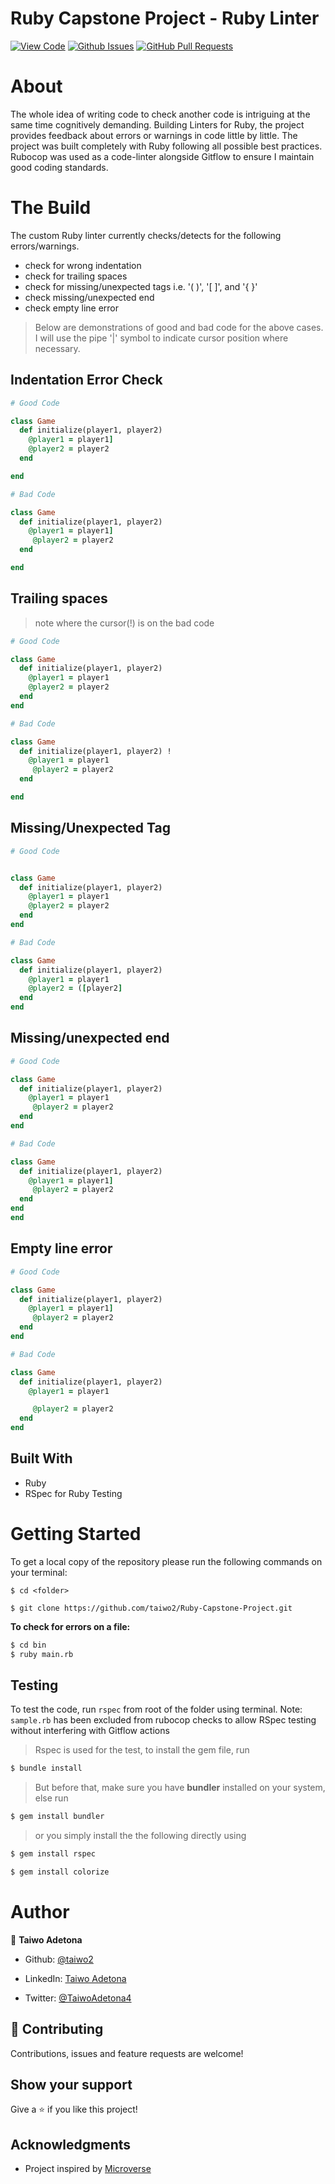 # Ruby Capstone Project - Ruby Linter

[![View Code](https://img.shields.io/badge/View%20-Code-green)](https://github.com/acushlakoncept/ruby-linter)
[![Github Issues](https://img.shields.io/badge/GitHub-Issues-orange)](https://github.com/acushlakoncept/ruby-linter/issues)
[![GitHub Pull Requests](https://img.shields.io/badge/GitHub-Pull%20Requests-blue)](https://github.com/acushlakoncept/ruby-linter/pulls)


# About 

The whole idea of writing code to check another code is intriguing at the same time cognitively demanding. 
Building Linters for Ruby, the project provides feedback about errors or warnings in code little by little. 
The project was built completely with Ruby following all possible best practices. Rubocop was used as a code-linter alongside Gitflow to ensure I maintain good coding standards.


# The Build
The custom Ruby linter currently checks/detects for the following errors/warnings.
- check for wrong indentation
- check for trailing spaces
- check for missing/unexpected tags i.e. '( )', '[ ]', and '{ }'
- check missing/unexpected end
- check empty line error

> Below are demonstrations of good and bad code for the above cases. I will use the pipe '|' symbol to indicate cursor position where necessary.

## Indentation Error Check
~~~ruby
# Good Code

class Game
  def initialize(player1, player2)
    @player1 = player1] 
    @player2 = player2
  end

end

# Bad Code

class Game
  def initialize(player1, player2)
    @player1 = player1] 
     @player2 = player2
  end

end
~~~

## Trailing spaces
> note where the cursor(!) is on the bad code 
~~~ruby
# Good Code

class Game
  def initialize(player1, player2)
    @player1 = player1
    @player2 = player2
  end
end

# Bad Code

class Game
  def initialize(player1, player2) !
    @player1 = player1
     @player2 = player2
  end

end
~~~

## Missing/Unexpected Tag
~~~ruby
# Good Code


class Game
  def initialize(player1, player2)
    @player1 = player1
    @player2 = player2
  end
end

# Bad Code

class Game
  def initialize(player1, player2)
    @player1 = player1
    @player2 = ([player2]
  end
end
~~~

## Missing/unexpected end
~~~ruby
# Good Code

class Game
  def initialize(player1, player2)
    @player1 = player1
     @player2 = player2
  end
end

# Bad Code

class Game
  def initialize(player1, player2)
    @player1 = player1] 
     @player2 = player2
  end
end
end
~~~

## Empty line error
~~~ruby
# Good Code

class Game
  def initialize(player1, player2)
    @player1 = player1] 
     @player2 = player2
  end
end

# Bad Code

class Game
  def initialize(player1, player2)
    @player1 = player1

     @player2 = player2
  end
end
~~~

## Built With
- Ruby
- RSpec for Ruby Testing


# Getting Started

To get a local copy of the repository please run the following commands on your terminal:

```
$ cd <folder>
```

```
$ git clone https://github.com/taiwo2/Ruby-Capstone-Project.git
```

**To check for errors on a file:** 

~~~bash
$ cd bin
$ ruby main.rb
~~~

## Testing

To test the code, run `rspec` from root of the folder using terminal.
Note: `sample.rb` has been excluded from rubocop checks to allow RSpec testing without interfering with Gitflow actions

> Rspec is used for the test, to install the gem file, run

~~~bash
$ bundle install 
~~~

> But before that, make sure you have **bundler** installed on your system, else run

~~~bash
$ gem install bundler 
~~~

> or you simply install the the following directly using 

~~~bash
$ gem install rspec 
~~~

~~~bash
$ gem install colorize 
~~~


# Author


👤 **Taiwo Adetona**

- Github: [@taiwo2](https://github.com/taiwo2)

- LinkedIn: [Taiwo Adetona](https://www.linkedin.com/in/taiwo-waliyullahi-adetona-988898180/)

- Twitter: [@TaiwoAdetona4](https://twitter.com/TaiwoAdetona4/)


## 🤝 Contributing

Contributions, issues and feature requests are welcome!

## Show your support

Give a ⭐️ if you like this project!

## Acknowledgments

- Project inspired by [Microverse](https://www.microverse.org)
